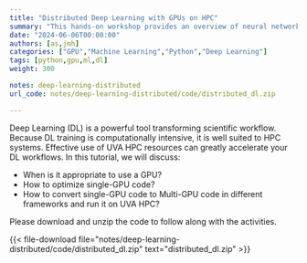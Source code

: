 ```yaml
---
title: "Distributed Deep Learning with GPUs on HPC"
summary: "This hands-on workshop provides an overview of neural networks with a focus on GPUs. Example codes will be provided in both Tensorflow and Pytorch and how to use them on Rivanna."
date: "2024-06-06T00:00:00"
authors: [as,jmh]
categories: ["GPU","Machine Learning","Python","Deep Learning"]
tags: [python,gpu,ml,dl]
weight: 300

notes: deep-learning-distributed
url_code: notes/deep-learning-distributed/code/distributed_dl.zip

---
```

Deep Learning (DL) is a powerful tool transforming scientific workflow. Because DL training is computationally intensive, it is well suited to HPC systems. Effective use of UVA HPC resources can greatly accelerate your DL workflows. In this tutorial, we will discuss:

* When is it appropriate to use a GPU?
* How to optimize single-GPU code?
* How to convert single-GPU code to Multi-GPU code in different frameworks and run it on UVA HPC?

Please download and unzip the code to follow along with the activities.

{{< file-download file="notes/deep-learning-distributed/code/distributed_dl.zip" text="distributed_dl.zip" >}}

